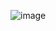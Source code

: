 ![image](https://github.com/yavuzarslancs/Stock-Market-Prediction-and-Mobil-App/assets/98324057/f5fa6f96-e580-441f-8341-93f8ba799009)
